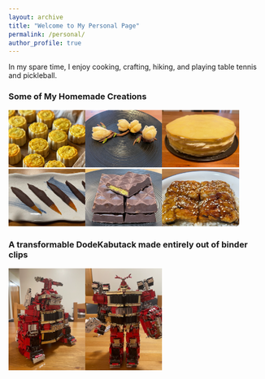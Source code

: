 ```yaml
---
layout: archive
title: "Welcome to My Personal Page"
permalink: /personal/
author_profile: true
---
```


In my spare time, I enjoy cooking, crafting, hiking, and playing table tennis and pickleball.

### Some of My Homemade Creations  
  <img src="/images/food1.png" style="width: 30%; object-fit: contain;"><img src="/images/food2.png" style="width: 30%; object-fit: contain;"><img src="/images/food3.png" style="width: 30%; object-fit: contain;">
  <img src="/images/food4.png" style="width: 30%; object-fit: contain;"><img src="/images/food5.png" style="width: 30%; object-fit: contain;"><img src="/images/food6.png" style="width: 30%; object-fit: contain;">

### A transformable DodeKabutack made entirely out of binder clips
  <img src="/images/craft1.png" style="width: 30%; object-fit: contain;"><img src="/images/craft2.png" style="width: 30%; object-fit: contain;">
